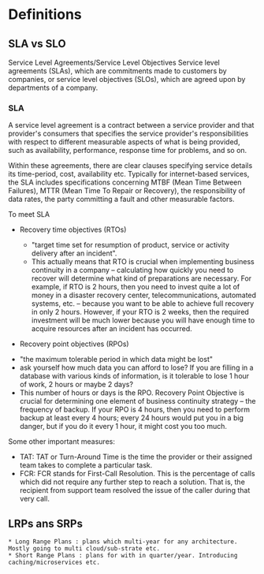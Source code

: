 # Definitions

## SLA vs SLO
Service Level Agreements/Service Level Objectives
Service level agreements (SLAs), which are commitments made to customers by companies, or service level objectives (SLOs), which are agreed upon by departments of a company.

### SLA

A service level agreement is a contract between a service provider and that provider's consumers that specifies the service provider's responsibilities with respect to different measurable aspects of what is being provided, such as availability, performance, response time for problems, and so on.

Within these agreements, there are clear clauses specifying service details its time-period, cost, availability etc. Typically for internet-based services, the SLA includes specifications concerning MTBF (Mean Time Between Failures), MTTR (Mean Time To Repair or Recovery), the responsibility of data rates, the party committing a fault and other measurable factors.

To meet SLA
 * Recovery time objectives (RTOs)
    - "target time set for resumption of product, service or activity delivery after an incident". 
    - This actually means that RTO is crucial when implementing business continuity in a company – calculating how quickly you need to recover will determine what kind of preparations are necessary. For example, if RTO is 2 hours, then you need to invest quite a lot of money in a disaster recovery center, telecommunications, automated systems, etc. – because you want to be able to achieve full recovery in only 2 hours. However, if your RTO is 2 weeks, then the required investment will be much lower because you will have enough time to acquire resources after an incident has occurred.

 * Recovery point objectives (RPOs)
  - "the maximum tolerable period in which data might be lost"
  - ask yourself how much data you can afford to lose? If you are filling in a database with various kinds of information, is it tolerable to lose 1 hour of work, 2 hours or maybe 2 days?
  - This number of hours or days is the RPO. Recovery Point Objective is crucial for determining one element of business continuity strategy – the frequency of backup. If your RPO is 4 hours, then you need to perform backup at least every 4 hours; every 24 hours would put you in a big danger, but if you do it every 1 hour, it might cost you too much.

Some other important measures:
 * TAT: TAT or Turn-Around Time is the time the provider or their assigned team takes to complete a particular task.
 * FCR: FCR stands for First-Call Resolution. This is the percentage of calls which did not require any further step to reach a solution. That is, the recipient from support team resolved the issue of the caller during that very call.

## LRPs ans SRPs
    * Long Range Plans : plans which multi-year for any architecture. Mostly going to multi cloud/sub-strate etc.
    * Short Range Plans : plans for with in quarter/year. Introducing caching/microservices etc.


